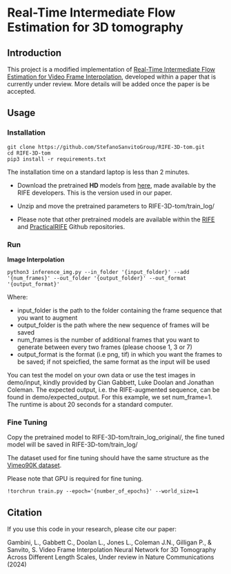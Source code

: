 # Real-Time Intermediate Flow Estimation for 3D tomography
## Introduction
This project is a modified implementation of [Real-Time Intermediate Flow Estimation for Video Frame Interpolation](https://arxiv.org/abs/2011.06294), developed within a paper that is currently under review.
More details will be added once the paper is be accepted. 

## Usage

### Installation

```
git clone https://github.com/StefanoSanvitoGroup/RIFE-3D-tom.git
cd RIFE-3D-tom
pip3 install -r requirements.txt
```

The installation time on a standard laptop is less than 2 minutes. 

* Download the pretrained **HD** models from [here](https://drive.google.com/file/d/1EAbsfY7mjnXNa6RAsATj2ImAEqmHTjbE/view), made available by the RIFE developers. This is the version used in our paper.

* Unzip and move the pretrained parameters to RIFE-3D-tom/train_log/

* Please note that other pretrained models are available within the [RIFE](https://github.com/megvii-research/ECCV2022-RIFE) and [PracticalRIFE](https://github.com/hzwer/Practical-RIFE) Github repositories.

### Run

**Image Interpolation**

```
python3 inference_img.py --in_folder '{input_folder}' --add '{num_frames}' --out_folder '{output_folder}' --out_format '{output_format}'
```

Where:
* input_folder is the path to the folder containing the frame sequence that you want to augment
* output_folder is the path where the new sequence of frames will be saved
* num_frames is the number of additional frames that you want to generate between every two frames (please choose 1, 3 or 7)
* output_format is the format (i.e png, tif) in which you want the frames to be saved; if not speicfied, the same format as the input will be used


You can test the model on your own data or use the test images in demo/input, kindly provided by Cian Gabbett, Luke Doolan and Jonathan Coleman.
The expected output, i.e. the RIFE-augmented sequence, can be found in demo/expected_output. For this example, we set num_frame=1. The runtime is about 20 seconds for a standard computer.

### Fine Tuning
Copy the pretrained model to RIFE-3D-tom/train_log_original/, the fine tuned model will be saved in RIFE-3D-tom/train_log/


The dataset used for fine tuning should have the same structure as the [Vimeo90K dataset](http://toflow.csail.mit.edu).


Please note that GPU is required for fine tuning.
```
!torchrun train.py --epoch='{number_of_epochs}' --world_size=1 
```

## Citation

If you use this code in your research, please cite our paper:

Gambini, L., Gabbett C., Doolan L., Jones L., Coleman J.N., Gilligan P., & Sanvito, S. Video Frame Interpolation Neural Network for 3D Tomography Across Different Length Scales, Under review in Nature Communications (2024)
